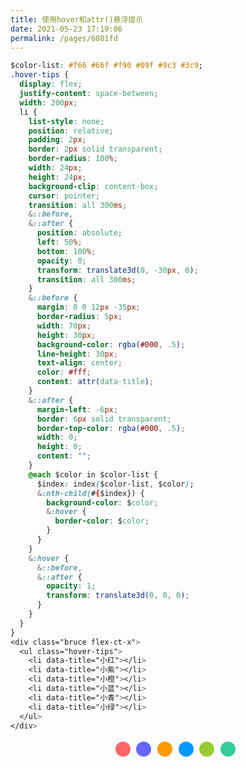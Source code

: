 ```yaml
---
title: 使用hover和attr()悬浮提示
date: 2021-05-23 17:19:06
permalink: /pages/6801fd
---
```


```css
$color-list: #f66 #66f #f90 #09f #9c3 #3c9;
.hover-tips {
  display: flex;
  justify-content: space-between;
  width: 200px;
  li {
    list-style: none;
    position: relative;
    padding: 2px;
    border: 2px solid transparent;
    border-radius: 100%;
    width: 24px;
    height: 24px;
    background-clip: content-box;
    cursor: pointer;
    transition: all 300ms;
    &::before,
    &::after {
      position: absolute;
      left: 50%;
      bottom: 100%;
      opacity: 0;
      transform: translate3d(0, -30px, 0);
      transition: all 300ms;
    }
    &::before {
      margin: 0 0 12px -35px;
      border-radius: 5px;
      width: 70px;
      height: 30px;
      background-color: rgba(#000, .5);
      line-height: 30px;
      text-align: center;
      color: #fff;
      content: attr(data-title);
    }
    &::after {
      margin-left: -6px;
      border: 6px solid transparent;
      border-top-color: rgba(#000, .5);
      width: 0;
      height: 0;
      content: "";
    }
    @each $color in $color-list {
      $index: index($color-list, $color);
      &:nth-child(#{$index}) {
        background-color: $color;
        &:hover {
          border-color: $color;
        }
      }
    }
    &:hover {
      &::before,
      &::after {
        opacity: 1;
        transform: translate3d(0, 0, 0);
      }
    }
  }
}
<div class="bruce flex-ct-x">
  <ul class="hover-tips">
    <li data-title="小红"></li>
    <li data-title="小紫"></li>
    <li data-title="小橙"></li>
    <li data-title="小蓝"></li>
    <li data-title="小青"></li>
    <li data-title="小绿"></li>
  </ul>
</div>
```
<div class="bruce flex-ct-x">
  <ul class="hover-tips">
    <li data-title="小红"></li>
    <li data-title="小紫"></li>
    <li data-title="小橙"></li>
    <li data-title="小蓝"></li>
    <li data-title="小青"></li>
    <li data-title="小绿"></li>
  </ul>
</div>
<style>
.hover-tips {
  margin: auto;
  display: flex;
  justify-content: space-between;
  width: 200px;
}
.hover-tips li {
  list-style: none;
  position: relative;
  padding: 2px;
  border: 2px solid transparent;
  border-radius: 100%;
  width: 24px;
  height: 24px;
  background-clip: content-box;
  cursor: pointer;
  transition: all 300ms;
}
.hover-tips li::before, .hover-tips li::after {
  position: absolute;
  left: 50%;
  bottom: 100%;
  opacity: 0;
  transform: translate3d(0, -30px, 0);
  transition: all 300ms;
}
.hover-tips li::before {
  margin: 0 0 12px -35px;
  border-radius: 5px;
  width: 70px;
  height: 30px;
  background-color: rgba(0, 0, 0, 0.5);
  line-height: 30px;
  text-align: center;
  color: #fff;
  content: attr(data-title);
}
.hover-tips li::after {
  margin-left: -6px;
  border: 6px solid transparent;
  border-top-color: rgba(0, 0, 0, 0.5);
  width: 0;
  height: 0;
  content: "";
}
.hover-tips li:nth-child(1) {
  background-color: #f66;
}
.hover-tips li:nth-child(1):hover {
  border-color: #f66;
}
.hover-tips li:nth-child(2) {
  background-color: #66f;
}
.hover-tips li:nth-child(2):hover {
  border-color: #66f;
}
.hover-tips li:nth-child(3) {
  background-color: #f90;
}
.hover-tips li:nth-child(3):hover {
  border-color: #f90;
}
.hover-tips li:nth-child(4) {
  background-color: #09f;
}
.hover-tips li:nth-child(4):hover {
  border-color: #09f;
}
.hover-tips li:nth-child(5) {
  background-color: #9c3;
}
.hover-tips li:nth-child(5):hover {
  border-color: #9c3;
}
.hover-tips li:nth-child(6) {
  background-color: #3c9;
}
.hover-tips li:nth-child(6):hover {
  border-color: #3c9;
}
.hover-tips li:hover::before, .hover-tips li:hover::after {
  opacity: 1;
  transform: translate3d(0, 0, 0);
}
</style>
